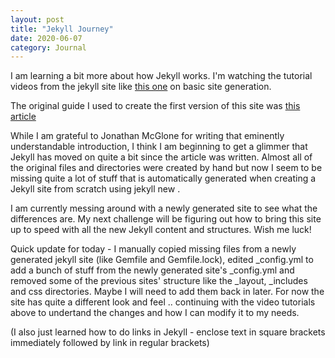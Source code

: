 ```yaml
---
layout: post
title: "Jekyll Journey"
date: 2020-06-07
category: Journal
---
```


I am learning a bit more about how Jekyll works.  I'm watching the tutorial videos from the jekyll site like [this one](https://www.youtube.com/watch?v=pxua_1vyFck&list=PLLAZ4kZ9dFpOPV5C5Ay0pHaa0RJFhcmcB&index=4) on basic site generation.

The original guide I used to create the first version of this site was [this article](http://jmcglone.com/guides/github-pages/)

While I am grateful to Jonathan McGlone for writing that eminently understandable introduction, I think I am beginning to get a glimmer that Jekyll has moved on quite a bit since the article was written.  Almost all of the original files and directories were created by hand but now I seem to be missing quite a lot of stuff that is automatically generated when creating a Jekyll site from scratch using jekyll new <sitename>.

I am currently messing around with a newly generated site to see what the differences are. My next challenge will be figuring out how to bring this site up to speed with all the new Jekyll content and structures.  Wish me luck!

Quick update for today - I manually copied missing files from a newly generated jekyll site (like Gemfile and Gemfile.lock), edited _config.yml to add a bunch of stuff from the newly generated site's _config.yml and removed some of the previous sites' structure like the _layout, _includes and css directories.  Maybe I will need to add them back in later.  For now the site has quite a different look and feel .. continuing with the video tutorials above to undertand the changes and how I can modify it to my needs.

(I also just learned how to do links in Jekyll - enclose text in square brackets immediately followed by link in regular brackets)
